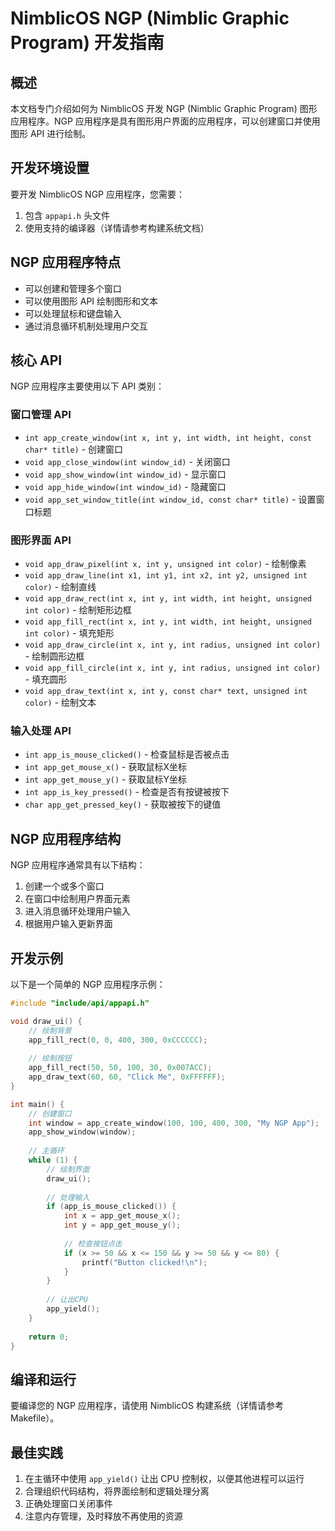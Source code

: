 # NimblicOS NGP (Nimblic Graphic Program) 开发指南

## 概述

本文档专门介绍如何为 NimblicOS 开发 NGP (Nimblic Graphic Program) 图形应用程序。NGP 应用程序是具有图形用户界面的应用程序，可以创建窗口并使用图形 API 进行绘制。

## 开发环境设置

要开发 NimblicOS NGP 应用程序，您需要：

1. 包含 `appapi.h` 头文件
2. 使用支持的编译器（详情请参考构建系统文档）

## NGP 应用程序特点

- 可以创建和管理多个窗口
- 可以使用图形 API 绘制图形和文本
- 可以处理鼠标和键盘输入
- 通过消息循环机制处理用户交互

## 核心 API

NGP 应用程序主要使用以下 API 类别：

### 窗口管理 API

- `int app_create_window(int x, int y, int width, int height, const char* title)` - 创建窗口
- `void app_close_window(int window_id)` - 关闭窗口
- `void app_show_window(int window_id)` - 显示窗口
- `void app_hide_window(int window_id)` - 隐藏窗口
- `void app_set_window_title(int window_id, const char* title)` - 设置窗口标题

### 图形界面 API

- `void app_draw_pixel(int x, int y, unsigned int color)` - 绘制像素
- `void app_draw_line(int x1, int y1, int x2, int y2, unsigned int color)` - 绘制直线
- `void app_draw_rect(int x, int y, int width, int height, unsigned int color)` - 绘制矩形边框
- `void app_fill_rect(int x, int y, int width, int height, unsigned int color)` - 填充矩形
- `void app_draw_circle(int x, int y, int radius, unsigned int color)` - 绘制圆形边框
- `void app_fill_circle(int x, int y, int radius, unsigned int color)` - 填充圆形
- `void app_draw_text(int x, int y, const char* text, unsigned int color)` - 绘制文本

### 输入处理 API

- `int app_is_mouse_clicked()` - 检查鼠标是否被点击
- `int app_get_mouse_x()` - 获取鼠标X坐标
- `int app_get_mouse_y()` - 获取鼠标Y坐标
- `int app_is_key_pressed()` - 检查是否有按键被按下
- `char app_get_pressed_key()` - 获取被按下的键值

## NGP 应用程序结构

NGP 应用程序通常具有以下结构：

1. 创建一个或多个窗口
2. 在窗口中绘制用户界面元素
3. 进入消息循环处理用户输入
4. 根据用户输入更新界面

## 开发示例

以下是一个简单的 NGP 应用程序示例：

```c
#include "include/api/appapi.h"

void draw_ui() {
    // 绘制背景
    app_fill_rect(0, 0, 400, 300, 0xCCCCCC);
    
    // 绘制按钮
    app_fill_rect(50, 50, 100, 30, 0x007ACC);
    app_draw_text(60, 60, "Click Me", 0xFFFFFF);
}

int main() {
    // 创建窗口
    int window = app_create_window(100, 100, 400, 300, "My NGP App");
    app_show_window(window);
    
    // 主循环
    while (1) {
        // 绘制界面
        draw_ui();
        
        // 处理输入
        if (app_is_mouse_clicked()) {
            int x = app_get_mouse_x();
            int y = app_get_mouse_y();
            
            // 检查按钮点击
            if (x >= 50 && x <= 150 && y >= 50 && y <= 80) {
                printf("Button clicked!\n");
            }
        }
        
        // 让出CPU
        app_yield();
    }
    
    return 0;
}
```

## 编译和运行

要编译您的 NGP 应用程序，请使用 NimblicOS 构建系统（详情请参考 Makefile）。

## 最佳实践

1. 在主循环中使用 `app_yield()` 让出 CPU 控制权，以便其他进程可以运行
2. 合理组织代码结构，将界面绘制和逻辑处理分离
3. 正确处理窗口关闭事件
4. 注意内存管理，及时释放不再使用的资源